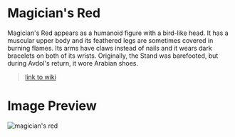 # Magician's Red

Magician's Red appears as a humanoid figure with a bird-like head. It has a muscular upper body and its feathered legs are sometimes covered in burning flames. Its arms have claws instead of nails and it wears dark bracelets on both of its wrists. Originally, the Stand was barefooted, but during Avdol's return, it wore Arabian shoes.

> [link to wiki](https://jojo.fandom.com/wiki/Magician%27s_Red)

# Image Preview

![magician's red](https://static.wikia.nocookie.net/jjba/images/e/e4/Magicians_red_c177.png/revision/latest?cb=20140816190048 "Magician's Red")
